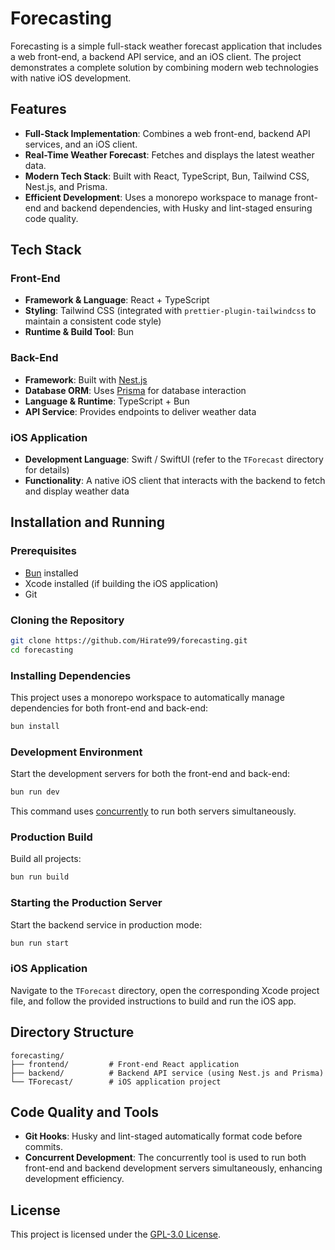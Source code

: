# Forecasting

Forecasting is a simple full-stack weather forecast application that includes a web front-end, a backend API service, and an iOS client. The project demonstrates a complete solution by combining modern web technologies with native iOS development.

## Features

- **Full-Stack Implementation**: Combines a web front-end, backend API services, and an iOS client.
- **Real-Time Weather Forecast**: Fetches and displays the latest weather data.
- **Modern Tech Stack**: Built with React, TypeScript, Bun, Tailwind CSS, Nest.js, and Prisma.
- **Efficient Development**: Uses a monorepo workspace to manage front-end and backend dependencies, with Husky and lint-staged ensuring code quality.

## Tech Stack

### Front-End

- **Framework & Language**: React + TypeScript
- **Styling**: Tailwind CSS (integrated with `prettier-plugin-tailwindcss` to maintain a consistent code style)
- **Runtime & Build Tool**: Bun

### Back-End

- **Framework**: Built with [Nest.js](https://nestjs.com/)
- **Database ORM**: Uses [Prisma](https://www.prisma.io/) for database interaction
- **Language & Runtime**: TypeScript + Bun
- **API Service**: Provides endpoints to deliver weather data

### iOS Application

- **Development Language**: Swift / SwiftUI (refer to the `TForecast` directory for details)
- **Functionality**: A native iOS client that interacts with the backend to fetch and display weather data

## Installation and Running

### Prerequisites

- [Bun](https://bun.sh/) installed
- Xcode installed (if building the iOS application)
- Git

### Cloning the Repository

```bash
git clone https://github.com/Hirate99/forecasting.git
cd forecasting
```

### Installing Dependencies

This project uses a monorepo workspace to automatically manage dependencies for both front-end and back-end:

```bash
bun install
```

### Development Environment

Start the development servers for both the front-end and back-end:

```bash
bun run dev
```

This command uses [concurrently](https://www.npmjs.com/package/concurrently) to run both servers simultaneously.

### Production Build

Build all projects:

```bash
bun run build
```

### Starting the Production Server

Start the backend service in production mode:

```bash
bun run start
```

### iOS Application

Navigate to the `TForecast` directory, open the corresponding Xcode project file, and follow the provided instructions to build and run the iOS app.

## Directory Structure

```
forecasting/
├── frontend/         # Front-end React application
├── backend/          # Backend API service (using Nest.js and Prisma)
└── TForecast/        # iOS application project
```

## Code Quality and Tools

- **Git Hooks**: Husky and lint-staged automatically format code before commits.
- **Concurrent Development**: The concurrently tool is used to run both front-end and backend development servers simultaneously, enhancing development efficiency.

## License

This project is licensed under the [GPL-3.0 License](./LICENSE.txt).
